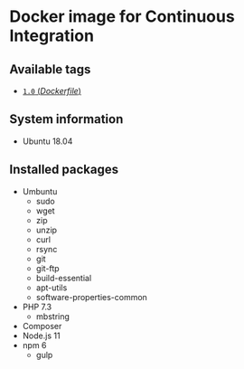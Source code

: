# Docker image for Continuous Integration

## Available tags
- [`1.0` (_Dockerfile_)](https://github.com/philveloso/docker-ci-php-node/blob/master/Dockerfile)

## System information
  * Ubuntu 18.04

## Installed packages
  * Umbuntu
      * sudo 
      * wget
      * zip 
      * unzip 
      * curl 
      * rsync 
      * git 
      * git-ftp
      * build-essential 
      * apt-utils 
      * software-properties-common  
  * PHP 7.3
    * mbstring
  * Composer
  * Node.js 11
  * npm 6
    * gulp
